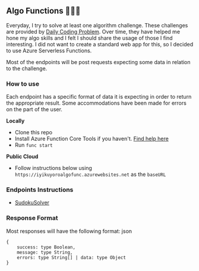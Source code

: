 ## Algo Functions 👨🏿‍💻

Everyday, I try to solve at least one algorithm challenge. These challenges are provided by [Daily Coding Problem](https://www.dailycodingproblem.com/). Over time, they have helped me hone my algo skills and I felt I should share the usage of those I find interesting. I did not want to create a standard web app for this, so I decided to use Azure Serverless Functions.

Most of the endpoints will be post requests expecting some data in relation to the challenge.

### How to use

Each endpoint has a specific format of data it is expecting in order to return the appropriate result. Some accommodations have been made for errors on the part of the user.

**Locally**

- Clone this repo
- Install Azure Function Core Tools if you haven't. [Find help here](https://docs.microsoft.com/en-us/azure/azure-functions/functions-run-local?tabs=macos%2Ccsharp%2Cbash#v2)
- Run `func start`

**Public Cloud**

- Follow instructions below using `https://iyikuyoroalgofunc.azurewebsites.net` as the `baseURL`

### Endpoints Instructions

- [SudokuSolver]()

### Response Format

Most responses will have the following format:
json
```
{
    success: type Boolean,
    message: type String,
    errors: type String[] | data: type Object
}
```
